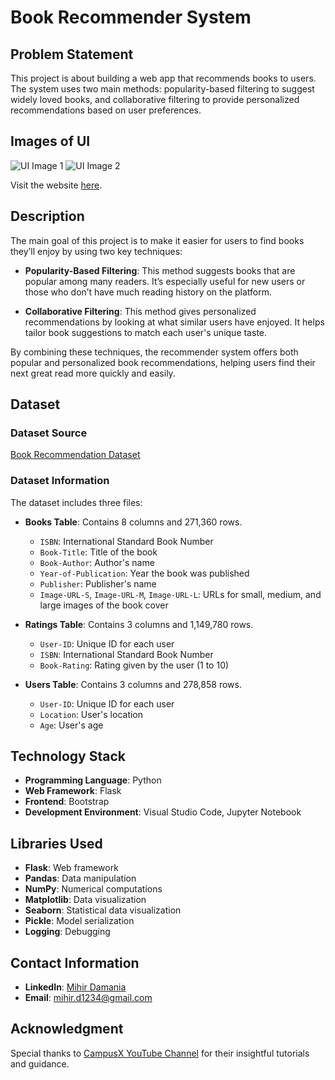 # Book Recommender System

## Problem Statement
This project is about building a web app that recommends books to users. The system uses two main methods: popularity-based filtering to suggest widely loved books, and collaborative filtering to provide personalized recommendations based on user preferences.

## Images of UI
![UI Image 1]()
![UI Image 2]()

Visit the website [here](https://book-recommendation-system-9ruh.onrender.com/).

## Description
The main goal of this project is to make it easier for users to find books they’ll enjoy by using two key techniques:

- **Popularity-Based Filtering**: This method suggests books that are popular among many readers. It’s especially useful for new users or those who don’t have much reading history on the platform.

- **Collaborative Filtering**: This method gives personalized recommendations by looking at what similar users have enjoyed. It helps tailor book suggestions to match each user's unique taste.

By combining these techniques, the recommender system offers both popular and personalized book recommendations, helping users find their next great read more quickly and easily.

## Dataset
### Dataset Source
[Book Recommendation Dataset](https://www.kaggle.com/datasets/arashnic/book-recommendation-dataset)

### Dataset Information
The dataset includes three files:

- **Books Table**: Contains 8 columns and 271,360 rows.
  - `ISBN`: International Standard Book Number
  - `Book-Title`: Title of the book
  - `Book-Author`: Author's name
  - `Year-of-Publication`: Year the book was published
  - `Publisher`: Publisher's name
  - `Image-URL-S`, `Image-URL-M`, `Image-URL-L`: URLs for small, medium, and large images of the book cover

- **Ratings Table**: Contains 3 columns and 1,149,780 rows.
  - `User-ID`: Unique ID for each user
  - `ISBN`: International Standard Book Number
  - `Book-Rating`: Rating given by the user (1 to 10)

- **Users Table**: Contains 3 columns and 278,858 rows.
  - `User-ID`: Unique ID for each user
  - `Location`: User's location
  - `Age`: User's age

## Technology Stack
- **Programming Language**: Python
- **Web Framework**: Flask
- **Frontend**: Bootstrap
- **Development Environment**: Visual Studio Code, Jupyter Notebook

## Libraries Used
- **Flask**: Web framework
- **Pandas**: Data manipulation
- **NumPy**: Numerical computations
- **Matplotlib**: Data visualization
- **Seaborn**: Statistical data visualization
- **Pickle**: Model serialization
- **Logging**: Debugging

## Contact Information
- **LinkedIn**: [Mihir Damania](https://www.linkedin.com/in/mihirdamania/)
- **Email**: [mihir.d1234@gmail.com](mailto:mihir.d1234@gmail.com)

## Acknowledgment
Special thanks to [CampusX YouTube Channel](https://www.youtube.com/@campusx-official) for their insightful tutorials and guidance.
